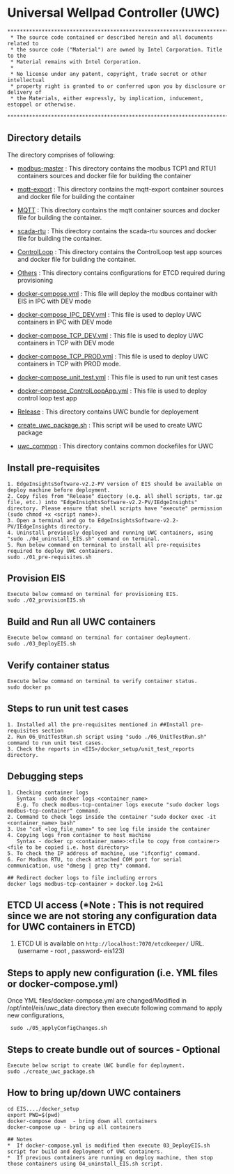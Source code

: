 # Universal Wellpad Controller (UWC)

```
********************************************************************************************************************
 * The source code contained or described herein and all documents related to
 * the source code ("Material") are owned by Intel Corporation. Title to the
 * Material remains with Intel Corporation.
 *
 * No license under any patent, copyright, trade secret or other intellectual
 * property right is granted to or conferred upon you by disclosure or delivery of
 * the Materials, either expressly, by implication, inducement, estoppel or otherwise.
 **********************************************************************************************************************
```
## Directory details
The directory comprises of following:
* <a href="https://github.impcloud.net/uwc/UWC-Core/tree/master/modbus-master">modbus-master</a> :
  This directory contains the modbus TCP1 and RTU1 containers sources and docker file for building the container
* <a href="https://github.impcloud.net/uwc/UWC-Core/tree/master/mqtt-export">mqtt-export</a> :
  This directory contains the mqtt-export container sources and docker file for building the container 
* <a href="https://github.impcloud.net/uwc/UWC-Core/tree/master/MQTT">MQTT</a> :
  This directory contains the mqtt container sources and docker file for building the container.  
* <a href="https://github.impcloud.net/uwc/UWC-Core/tree/master/scada-rtu">scada-rtu</a> :
  This directory contains the scada-rtu sources and docker file for building the container.
* <a href="https://github.impcloud.net/uwc/UWC-Core/tree/master/ControlLoop">ControlLoop</a> :
  This directory contains the ControlLoop test app sources and docker file for building the container.
* <a href="https://github.impcloud.net/uwc/UWC-Core/tree/master/Others">Others</a> :
  This directory contains configurations for ETCD required during provisioning
* <a href="https://github.impcloud.net/uwc/UWC-Core/blob/master/docker-compose.yml">docker-compose.yml</a> :
  This file will deploy the modbus container with EIS in IPC with DEV mode
* <a href="https://github.impcloud.net/uwc/UWC-Core/tree/master/docker-compose_IPC_DEV.yml">docker-compose_IPC_DEV.yml</a> :
  This file is used to deploy UWC containers in IPC with DEV mode
* <a href="https://github.impcloud.net/uwc/UWC-Core/tree/master/docker-compose_TCP_DEV.yml">docker-compose_TCP_DEV.yml</a> :
  This file is used to deploy UWC containers in TCP with DEV mode
* <a href="https://github.impcloud.net/uwc/UWC-Core/tree/master/docker-compose_TCP_PROD.yml">docker-compose_TCP_PROD.yml</a> :
  This file is used to deploy UWC containers in TCP with PROD mode.
* <a href="https://github.impcloud.net/uwc/UWC-Core/tree/master/docker-compose_unit_test.yml">docker-compose_unit_test.yml</a> :
  This file is used to run unit test cases
  
* <a href="https://github.impcloud.net/uwc/UWC-Core/tree/master/docker-compose_ControlLoopApp.yml">docker-compose_ControlLoopApp.yml</a> :
  This file is used to deploy control loop test app
  
* <a href="https://github.impcloud.net/uwc/UWC-Core/tree/master/Release">Release</a> :
  This directory contains UWC bundle for deployement
* <a href="https://github.impcloud.net/uwc/UWC-Core/tree/master/create_uwc_package.sh">create_uwc_package.sh</a> :
  This script will be used to create UWC package
* <a href="https://github.impcloud.net/uwc/UWC-Core/tree/master/uwc_common">uwc_common</a> :
  This directory contains common dockefiles for UWC

## Install pre-requisites
```
1. EdgeInsightsSoftware-v2.2-PV version of EIS should be available on deploy machine before deployment. 
2. Copy files from "Release" diectory (e.g. all shell scripts, tar.gz file, etc.) into "EdgeInsightsSoftware-v2.2-PV/IEdgeInsights" directory. Please ensure that shell scripts have "execute" permission (sudo chmod +x <script name>).
3. Open a terminal and go to EdgeInsightsSoftware-v2.2-PV/IEdgeInsights directory.
4. Uninstall previously deployed and running UWC containers, using "sudo ./04_uninstall_EIS.sh" command on terminal.
5. Run below command on terminal to install all pre-requisites required to deploy UWC containers.
sudo ./01_pre-requisites.sh
```

## Provision EIS
```
Execute below command on terminal for provisioning EIS.
sudo ./02_provisionEIS.sh
```

## Build and Run all UWC containers
```
Execute below command on terminal for container deployment.
sudo ./03_DeployEIS.sh

```

## Verify container status
```
Execute below command on terminal to verify container status.
sudo docker ps
```

## Steps to run unit test cases
```
1. Installed all the pre-requisites mentioned in ##Install pre-requisites section
2. Run 06_UnitTestRun.sh script using "sudo ./06_UnitTestRun.sh" command to run unit test cases.
3. Check the reports in <EIS>/docker_setup/unit_test_reports directory.
```

## Debugging steps
```
1. Checking container logs 
   Syntax - sudo docker logs <container_name>
   E.g. To check modbus-tcp-container logs execute "sudo docker logs modbus-tcp-container" command.
2. Command to check logs inside the container "sudo docker exec -it <container_name> bash"
3. Use "cat <log_file_name>" to see log file inside the container
4. Copying logs from container to host machine
   Syntax - docker cp <container_name>:<file to copy from container> <file to be copied i.e. host directory>
5. To check the IP address of machine, use "ifconfig" command.
6. For Modbus RTU, to check attached COM port for serial communication, use "dmesg | grep tty" command.

## Redirect docker logs to file including errors
docker logs modbus-tcp-container > docker.log 2>&1
```

## ETCD UI access (*Note : This is not required since we are not storing any configuration data for UWC containers in ETCD)
1. ETCD UI is available on `http://localhost:7070/etcdkeeper/` URL. (username - root , password- eis123)

## Steps to apply new configuration (i.e. YML files or docker-compose.yml)
  Once YML files/docker-compose.yml are changed/Modified in /opt/intel/eis/uwc_data directory then execute following command to apply new configurations,
 ```
  sudo ./05_applyConfigChanges.sh
```

## Steps to create bundle out of sources - Optional 
```
Execute below script to create UWC bundle for deployment.
sudo ./create_uwc_package.sh
```

## How to bring up/down UWC containers
```
cd EIS..../docker_setup
export PWD=$(pwd)
docker-compose down  - bring down all containers
docker-compose up - bring up all containers

## Notes
*  If docker-compose.yml is modified then execute 03_DeployEIS.sh script for build and deployment of UWC containers.
*  If previous containers are running on deploy machine, then stop those containers using 04_uninstall_EIS.sh script.

